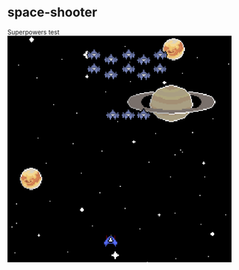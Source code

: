 # space-shooter
Superpowers test
![](https://raw.githubusercontent.com/rhyhorn/space-shooter/master/screen.png)
